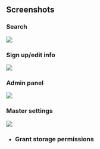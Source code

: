 ## Screenshots

### Search
![](https://raw.githubusercontent.com/nathan78906/Flight-Booking-Android/master/Screenshots/Screenshot_20171119-205448.png)
### Sign up/edit info
![](https://raw.githubusercontent.com/nathan78906/Flight-Booking-Android/master/Screenshots/Screenshot_20171119-205639.png)
### Admin panel
![](https://raw.githubusercontent.com/nathan78906/Flight-Booking-Android/master/Screenshots/Screenshot_20171119-205430.png)
### Master settings
![](https://raw.githubusercontent.com/nathan78906/Flight-Booking-Android/master/Screenshots/Screenshot_20171119-205346.png)


+ ### **Grant storage permissions**
